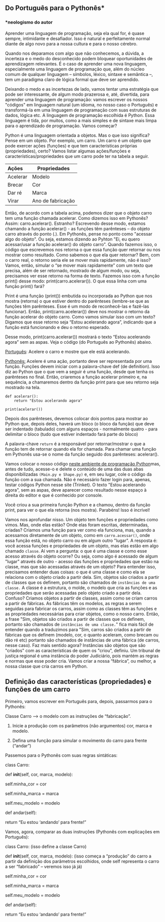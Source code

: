 
## Do Português para o Pythonês* <br><br> <sup ><sup>*neologismo do autor</sup></sup>
Aprender uma linguagem de programação, seja ela qual for, é quase sempre, intimidante e desafiador. Isso é natural e perfeitamente normal diante de algo novo para a nossa cultura e para o nosso cérebro.

Quando nos deparamos com algo que não conhecemos, a dúvida, a incerteza e o medo do desconhecido podem bloquear oportunidades de aprendizagem relevantes. É o caso de aprender uma nova linguagem, especialmente uma linguagem de programação que, além do núcleo comum de qualquer linguagem – símbolos, léxico, sintaxe e semântica –, tem um paradigma claro de lógica formal que deve ser aprendido.

Deixando o medo e as incertezas de lado, vamos tentar uma estratégia que pode ser interessante, de algum modo prazerosa e, até, divertida, para aprender uma linguagem de programação: vamos escrever os nossos "códigos" em linguagem natural (um idioma, no nosso caso o Português) e transformá-la em uma linguagem de programação com suas estruturas de dados, lógica etc. A linguagem de programação escolhida é Python. Essa linguagem é tida, por muitos, como a mais simples e de sintaxe mais limpa para o aprendizado de programação. Vamos começar?    

Python é uma linguagem orientada a objetos. Mas o que isso significa? Pense em um objeto. Por exemplo, um carro. Um carro é um objeto que pode exercer ações (funções) e que tem características próprias (propriedades), certo? Vamos listar algumas ações/funções e características/propriedades que um carro pode ter na tabela a seguir.

  |Ações|Propriedades|                       
  |:--------------|--------------|
  |Acelerar        |     Modelo  |
  |Brecar     |Cor       | 
  |Dar ré     |Marca      | 
  |Virar|  Ano de fabricação|

Então, de acordo com a tabela acima, podemos dizer que o objeto carro tem uma função chamada acelerar. Como dizemos isso em Pythonês? Assim: carro.acelerar(). Estranho? Escrevendo desse modo, estamos chamando a função acelerar() - as funções têm parênteses – do objeto carro através do ponto (.). Em Pythonês, pense no ponto como "acessar algo do objeto". Ou seja, estamos dizendo ao Pyhton "Ei, eu quero acessar/usar a função acelerar() do objeto carro". Quando fazemos isso, o código que escrevemos nos retorna o que essa função quer retornar ou nos mostrar como resultado. Como sabemos o que ela quer retornar? Bem, com o carro real, o retorno seria ele se mover mais rapidamente, não é isso? Vamos, então, simular o “se mover mais rapidamente” com um texto que precisa, além de ser retornado, mostrado de algum modo, ou seja, precisamos ver esse retorno na forma de texto. Fazemos isso com a função print() desse modo: print(carro.acelerar()). O que essa linha com uma função print() fará?

Print é uma função (print()) embutida ou incorporada ao Python que nos mostra (retorna) o que estiver dentro do parênteses (lembre-se que as funções têm parênteses. Esse é um modo de reconhecê-las e fazê-las funcionar). Então, print(carro.acelerar()) deve nos mostrar o retorno da função acelerar do objeto carro. Como vamos simular isso com um texto? Digamos que esse retorno seja “Estou acelerando agora”, indicando que a função está funcionando e deu o retorno esperado.

Desse modo, print(carro.acelerar()) mostrará o texto “Estou acelerando agora” sem as aspas. Veja o código (do Português ao Pythonês) abaixo.

<u>Português</u>: Acelere o carro e mostre que ele está acelerando.

<u>Pythonês:</u> 
Acelere é uma ação, portanto deve ser representada por uma função. Funções devem iniciar com a palavra-chave def (de definition). Isso diz ao Python que o que vem a seguir é uma função, desde que tenha os parênteses no final. Então, criaremos a função acelerar primeiro e, na sequência, a chamaremos dentro da função print para que seu retorno seja mostrado na tela.

    def acelerar():
    	return "Estou acelerando agora"
    	
    print(acelerar())

Depois dos parênteses, devemos colocar dois pontos para mostrar ao Python que, depois deles, haverá um bloco (o bloco da função) que deve ser indentado (tabulado) com alguns espaços - normalmente quatro - para delimitar o bloco (tudo que estiver indentado fará parte do bloco)

A palavra-chave ```return``` é a responsável por retornar/mostrar o que a função tem de retornar quando ela for chamada. Para chamar uma função em Pythonês usa-se o nome da função seguido dos parênteses: acelerar().

Vamos colocar o nosso código <a href="https://trinket.io" target="_blank" rel="noopener noreferrer">neste ambiente de programação Python</a>mas, antes de tudo, acesse-o e delete o conteúdo de uma das duas abas disponibilizadas `(Main.py e Shape.py)` e, em seu lugar, cole o código da função com a sua chamada. Não é necessário fazer login para, apenas, testar códigos Python nesse site (Trinket). O texto "Estou acelerando agora", sem as aspas, deve aparecer como resultado nesse espaço à direita do editor e que é conhecido por console.

Você criou a sua primeira função Python e a chamou, dentro da função print, para ver o que ela retorna (nos mostra). Parabéns! Isso é incrível! 

Vamos nos aprofundar nisso. Um objeto tem funções e propriedades como vimos. Mas, onde elas estão? Onde elas foram escritas, determinadas, criadas? Criamos uma função para ver como ela funciona, mas, quando a acessamos diretamente de um objeto, como em ``carro.acessar()``, onde essa função está, no objeto carro ou em algum outro "lugar". A resposta é: você acessa funções e propriedades de um objeto, mas elas estão em algo chamado ``classe``. Aí vem a pergunta: o que é uma classe e como esse acesso através do objeto ocorre? Ou seja, como algo é acessado de algum "lugar" através de outro - acesso das funções e propriedades que estão na classe, mas que são acessadas através de um objeto? Para entender isso, precisamos entender duas coisas: o que é uma classe e como ela se relaciona com o objeto criado a partir dela. Sim, objetos são criados a partir de classes que os definem, portanto são chamados de `instâncias de uma classe.` A classe é a estrutura, o molde, o modelo que cria as funções e as propriedades que serão acessadas pelo objeto criado a partir dela. Confuso? Criamos objetos a partir de classes, assim como se criam carros a partir de fábricas. As fábricas têm os modelos, as regras a serem seguidas para fabricar os carros, assim como as classes têm as funções e as propriedades necessárias para criar objetos, como o nosso carro. Então, a frase "Sim, objetos são criados a partir de classes que os definem, portanto são chamados de `instâncias de uma classe.`" fica mais fácil de entender quando a traduzimos para "Sim, carros são criados a partir de fábricas que os definem (modelo, cor, o quanto aceleram, como brecam ou dão ré etc)  portanto são chamados de instâncias de uma fábrica (de carros, nesse caso). Faz mais sentido agora? Instâncias são objetos que são "criados" com as características de quem os "criou", definiu. Um tribunal de justiça regional é uma instância do poder Judiciário, pois mantém as regras  e normas que esse poder cria. Vamos criar a nossa “fábrica”, ou melhor, a nossa classe que cria carros em Python.

## Definição das características (propriedades) e funções de um carro

Primeiro, vamos escrever em Português para, depois, passarmos para o Pythonês:

Classe Carro --> o modelo com as instruções de “fabricação”.
1.  Inicie a produção com os parâmetros (não argumentos) cor, marca e modelo.

2. Defina uma função para simular o movimento do carro para frente (“andar”)

  
  

Passemos para o Pythonês com suas regras sintáticas:

class Carro:

def __init__(self, cor, marca, modelo):

self.minha_cor = cor

self.minha_marca = marca

self.meu_modelo = modelo

def andar(self):

return “Eu estou ‘andando’ para frente!”

  
  

Vamos, agora, comparar as duas instruções (Pythonês com explicações em Português):

  
  

class Carro: (isso define a classe Carro)

def __init__(self, cor, marca, modelo): (isso começa a “produção” do carro a partir da definição dos parâmetros escolhidos, onde self representa o carro a ser “fabricado” – veremos isso já já)

self.minha_cor = cor

self.minha_marca = marca

self.meu_modelo = modelo

def andar(self):

return “Eu estou ‘andando’ para frente!”



<!--stackedit_data:
eyJoaXN0b3J5IjpbLTE5NDc2NzMxMDgsLTk0NDc2NTg5OCwzMz
MxNDcyNDEsLTE1ODQ5NjUyOSwtMjgyMjg0Mzk3LC0yMDIyNDE4
OTg3LDE5MDYzMDMzNDIsLTMxNDA3NTcxOCw4OTM3MzIxNDQsOD
Q0NDk0NzM2LC0xNjQwMDY5NDY1LC0xMjEyMzM4MTE5LC0xMDE5
NzI3MTg5LDE1ODgwNTMzNTcsLTEzOTg2MTQyMCwtODA5NTcxOT
YzLDM3NTk3NjQ2OCwxNDE1MDM1NjU2LDc4OTk2MTIyNiw1NjQ4
OTY4MjhdfQ==
-->